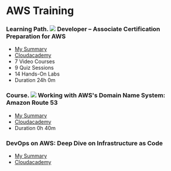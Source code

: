 # AWS Training

### Learning Path. ![](https://github.com/maxaldunate/aws-training/blob/master/icons/learning-paths.ico) Developer – Associate Certification Preparation for AWS  
* [My Summary](https://github.com/maxaldunate/aws-training/tree/master/learning-paths-developer-associate-certification-preparation-for-aws-15)
* [Cloudacademy](https://cloudacademy.com/learning-paths/developer-associate-certification-preparation-for-aws-15/)
* 7 Video Courses
* 9 Quiz Sessions
* 14 Hands-On Labs
* Duration 24h 0m

### Course.  ![](https://github.com/maxaldunate/aws-training/blob/master/icons/courses.ico) Working with AWS's Domain Name System: Amazon Route 53
* [My Summary](https://github.com/maxaldunate/aws-training/tree/master/amazon-route53-dns-course)
* [Cloudacademy](https://cloudacademy.com/amazon-web-services/amazon-route53-dns-course/)
* Duration 0h 40m

### DevOps on AWS: Deep Dive on Infrastructure as Code
* [My Summary](https://github.com/maxaldunate/aws-training/tree/master/devOps%20on%20AWS.%20Deep%20Dive%20on%20Infrastructure%20as%20Code)
* [Cloudacademy](https://www.slideshare.net/AmazonWebServices/devops-on-aws-deep-dive-on-infrastructure-as-code)
